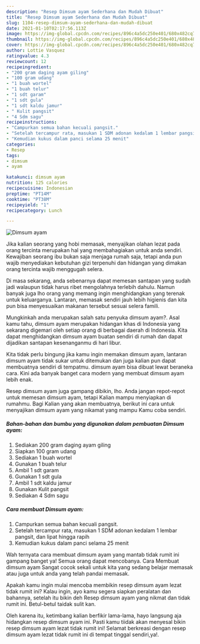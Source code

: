 ```yaml
---
description: "Resep Dimsum ayam Sederhana dan Mudah Dibuat"
title: "Resep Dimsum ayam Sederhana dan Mudah Dibuat"
slug: 1104-resep-dimsum-ayam-sederhana-dan-mudah-dibuat
date: 2021-01-10T02:17:56.113Z
image: https://img-global.cpcdn.com/recipes/896c4a5dc250e401/680x482cq70/dimsum-ayam-foto-resep-utama.jpg
thumbnail: https://img-global.cpcdn.com/recipes/896c4a5dc250e401/680x482cq70/dimsum-ayam-foto-resep-utama.jpg
cover: https://img-global.cpcdn.com/recipes/896c4a5dc250e401/680x482cq70/dimsum-ayam-foto-resep-utama.jpg
author: Lottie Vasquez
ratingvalue: 4.3
reviewcount: 12
recipeingredient:
- "200 gram daging ayam giling"
- "100 gram udang"
- "1 buah wortel"
- "1 buah telur"
- "1 sdt garam"
- "1 sdt gula"
- "1 sdt kaldu jamur"
- " Kulit pangsit"
- "4 Sdm sagu"
recipeinstructions:
- "Campurkan semua bahan kecuali pangsit."
- "Setelah tercampur rata, masukan 1 SDM adonan kedalam 1 lembar pangsit, dan lipat hingga rapih"
- "Kemudian kukus dalam panci selama 25 menit"
categories:
- Resep
tags:
- dimsum
- ayam

katakunci: dimsum ayam 
nutrition: 125 calories
recipecuisine: Indonesian
preptime: "PT14M"
cooktime: "PT38M"
recipeyield: "1"
recipecategory: Lunch

---
```



![Dimsum ayam](https://img-global.cpcdn.com/recipes/896c4a5dc250e401/680x482cq70/dimsum-ayam-foto-resep-utama.jpg)

Jika kalian seorang yang hobi memasak, menyajikan olahan lezat pada orang tercinta merupakan hal yang membahagiakan untuk anda sendiri. Kewajiban seorang ibu bukan saja menjaga rumah saja, tetapi anda pun wajib menyediakan kebutuhan gizi terpenuhi dan hidangan yang dimakan orang tercinta wajib menggugah selera.

Di masa  sekarang, anda sebenarnya dapat memesan santapan yang sudah jadi walaupun tidak harus ribet mengolahnya terlebih dahulu. Namun banyak juga lho orang yang memang ingin menghidangkan yang terenak untuk keluarganya. Lantaran, memasak sendiri jauh lebih higienis dan kita pun bisa menyesuaikan makanan tersebut sesuai selera famili. 



Mungkinkah anda merupakan salah satu penyuka dimsum ayam?. Asal kamu tahu, dimsum ayam merupakan hidangan khas di Indonesia yang sekarang digemari oleh setiap orang di berbagai daerah di Indonesia. Kita dapat menghidangkan dimsum ayam buatan sendiri di rumah dan dapat dijadikan santapan kesenanganmu di hari libur.

Kita tidak perlu bingung jika kamu ingin memakan dimsum ayam, lantaran dimsum ayam tidak sukar untuk ditemukan dan juga kalian pun dapat membuatnya sendiri di tempatmu. dimsum ayam bisa dibuat lewat beraneka cara. Kini ada banyak banget cara modern yang membuat dimsum ayam lebih enak.

Resep dimsum ayam juga gampang dibikin, lho. Anda jangan repot-repot untuk memesan dimsum ayam, tetapi Kalian mampu menyiapkan di rumahmu. Bagi Kalian yang akan membuatnya, berikut ini cara untuk menyajikan dimsum ayam yang nikamat yang mampu Kamu coba sendiri.

<!--inarticleads1-->

##### Bahan-bahan dan bumbu yang digunakan dalam pembuatan Dimsum ayam:

1. Sediakan 200 gram daging ayam giling
1. Siapkan 100 gram udang
1. Sediakan 1 buah wortel
1. Gunakan 1 buah telur
1. Ambil 1 sdt garam
1. Gunakan 1 sdt gula
1. Ambil 1 sdt kaldu jamur
1. Gunakan  Kulit pangsit
1. Sediakan 4 Sdm sagu




<!--inarticleads2-->

##### Cara membuat Dimsum ayam:

1. Campurkan semua bahan kecuali pangsit.
1. Setelah tercampur rata, masukan 1 SDM adonan kedalam 1 lembar pangsit, dan lipat hingga rapih
1. Kemudian kukus dalam panci selama 25 menit




Wah ternyata cara membuat dimsum ayam yang mantab tidak rumit ini gampang banget ya! Semua orang dapat mencobanya. Cara Membuat dimsum ayam Sangat cocok sekali untuk kita yang sedang belajar memasak atau juga untuk anda yang telah pandai memasak.

Apakah kamu ingin mulai mencoba membikin resep dimsum ayam lezat tidak rumit ini? Kalau ingin, ayo kamu segera siapkan peralatan dan bahannya, setelah itu bikin deh Resep dimsum ayam yang nikmat dan tidak rumit ini. Betul-betul taidak sulit kan. 

Oleh karena itu, ketimbang kalian berfikir lama-lama, hayo langsung aja hidangkan resep dimsum ayam ini. Pasti kamu tiidak akan menyesal bikin resep dimsum ayam lezat tidak rumit ini! Selamat berkreasi dengan resep dimsum ayam lezat tidak rumit ini di tempat tinggal sendiri,ya!.

